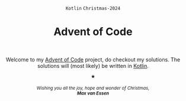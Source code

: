 <p align="center"><code>Kotlin</code> <code>Christmas-2024</code></p>
<h1 align="center">Advent of Code</h1>
<br />
<p align="center">Welcome to my <a href="https://adventofcode.com">Advent of Code</a> project, do checkout my solutions. The solutions will (most likely) be written in <a href="https://kotlinlang.org">Kotlin</a>.</p>

<p align="center"><sub>★</sub><br/><br/><i><sub>Wishing you all the joy, hope and wonder of Christmas,</sub><br/> <sub><strong>Max van Essen</strong></sub></i></p>
